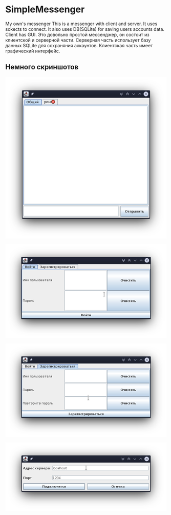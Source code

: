 # SimpleMessenger
My own's messenger
This is a messenger with client and server. It uses sokects to connect. It also uses DB(SQLite) for saving users accounts data.
Client has GUI. 
Это довольно простой мессенджер, он состоит из клиентской и серверной части. Серверная часть использует базу данных SQLite для сохраняния аккаунтов.
Клиентская часть имеет графический интерфейс.
## Немного скриншотов
![Главное окно](/screenshots/MainWindow.png "Окно обмена сообщениями")

![Окно входа/логина](/screenshots/LoginOrRegisterWindow1.png "Вкладка входа")

![Окно входа/логина](/screenshots/LoginOrRegisterWindow2.png "Вкладка регистрации")

![Диалог подключения к серверу](/screenshots/ConnectDialog.png "Подключение к серверу")

